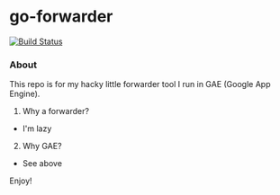 # go-forwarder

[![Build Status](https://travis-ci.org/ThomasWo/go-forwarder.svg)](https://travis-ci.org/ThomasWo/go-forwarder)

### About

This repo is for my hacky little forwarder tool I run in GAE (Google App Engine).

1. Why a forwarder?
  * I'm lazy
2.  Why GAE?
  * See above

Enjoy!
